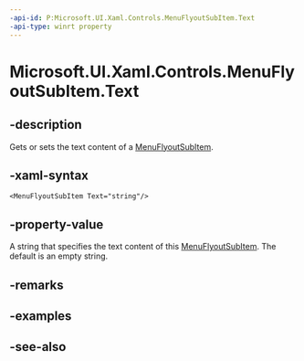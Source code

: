 ```yaml
---
-api-id: P:Microsoft.UI.Xaml.Controls.MenuFlyoutSubItem.Text
-api-type: winrt property
---
```


<!-- Property syntax
public string Text { get;  set; }
-->

# Microsoft.UI.Xaml.Controls.MenuFlyoutSubItem.Text

## -description
Gets or sets the text content of a [MenuFlyoutSubItem](menuflyoutsubitem.md).

## -xaml-syntax
```xaml
<MenuFlyoutSubItem Text="string"/>
```


## -property-value
A string that specifies the text content of this [MenuFlyoutSubItem](menuflyoutsubitem.md). The default is an empty string.

## -remarks

## -examples

## -see-also
